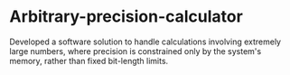 # Arbitrary-precision-calculator
Developed a software solution to handle calculations involving extremely large numbers, where precision is constrained only by the system's memory, rather than fixed bit-length limits.
